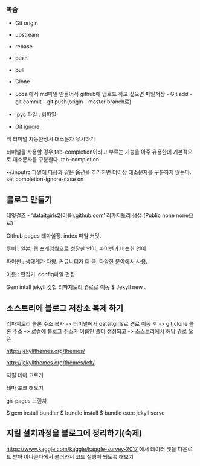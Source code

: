 ### 복습
* Git origin
* upstream
* rebase
* push
* pull
* Clone

* Local에서 md파일 만들어서 github에 업로드 하고 싶으면 파일저장 - Git add - git commit - git push(origin - master branch로)
* .pyc 파일 : 컴파일
* Git ignore


맥 터미널 자동완성시 대소문자 무시하기

터미널을 사용할 경우 tab-completion이라고 부르는 기능을 아주 유용한데 기본적으로 대소문자를 구분한다.
tab-completion

~/.inputrc 파일에 다음과 같은 옵션을 추가하면 더이상 대소문자를 구분하지 않는다.
set completion-ignore-case on





## 블로그 만들기

데잇걸즈 - ‘dataitgirls2(이름).github.com’ 리파지토리 생성
(Public none none으로)

Github pages
테마설정. index 파일 커밋. 

루비 : 일본, 웹 프레임웤으로 성장한 언어, 파이썬과 비슷한 언어

파이썬 : 생태계가 다양. 커뮤니티가 더 큼. 다양한 분야에서 사용.

아톰 : 편집기. config파일 편집

Gem intall jekyll
깃헙 리파지토리 경로로 이동
$ Jekyll new .


## 소스트리에 블로그 저장소 복제 하기

리파지토리 클론 주소 복사 -> 터미널에서 dataitgirls로 경로 이동 후 -> git clone 클론 주소 -> 로컬에 블로그 주소가 이름인 폴더 생성되고 -> 소스트리에서 해당 경로 오픈

http://jekyllthemes.org/themes/

http://jekyllthemes.org/themes/left/

지킬 테마 고르기

테마 포크 해오기

gh-pages 브랜치


$ gem install bundler
$ bundle install
$ bundle exec jekyll serve



## 지킬 설치과정을 블로그에 정리하기(숙제)
https://www.kaggle.com/kaggle/kaggle-survey-2017 에서 데이터 셋을 다운로드 받아 아나콘다에서 불러와서 코드 실행이 되도록 해보기
